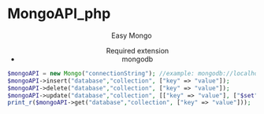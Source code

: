 # MongoAPI_php
<p align="center">Easy Mongo</p>
<ul align="center">
  Required extension
  <li>
    mongodb
  </li>
</ul>

```php
$mongoAPI = new Mongo("connectionString"); //example: mongodb://localhost:27017
$mongoAPI->insert("database","collection", ["key" => "value"]);
$mongoAPI->delete("database","collection", ["key" => "value"]);
$mongoAPI->update("database","collection", [["key" => "value"], ["$set" => ["newKey" => "newValue"]]]);
print_r($mongoAPI->get("database","collection", ["key" => "value"]));
```
